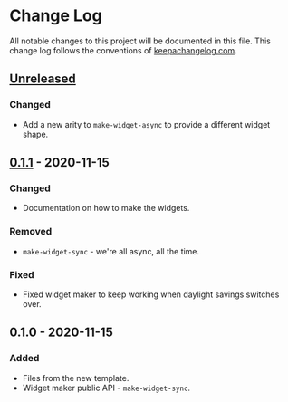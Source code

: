 # Change Log
All notable changes to this project will be documented in this file. This change log follows the conventions of [keepachangelog.com](http://keepachangelog.com/).

## [Unreleased]
### Changed
- Add a new arity to `make-widget-async` to provide a different widget shape.

## [0.1.1] - 2020-11-15
### Changed
- Documentation on how to make the widgets.

### Removed
- `make-widget-sync` - we're all async, all the time.

### Fixed
- Fixed widget maker to keep working when daylight savings switches over.

## 0.1.0 - 2020-11-15
### Added
- Files from the new template.
- Widget maker public API - `make-widget-sync`.

[Unreleased]: https://github.com/your-name/smiletest/compare/0.1.1...HEAD
[0.1.1]: https://github.com/your-name/smiletest/compare/0.1.0...0.1.1
